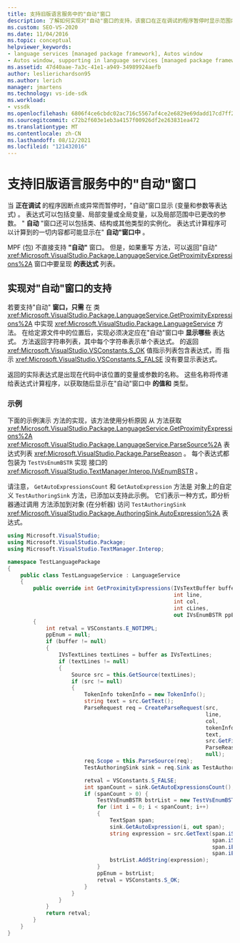 ```yaml
---
title: 支持旧版语言服务中的"自动"窗口
description: 了解如何实现对"自动"窗口的支持，该窗口在正在调试的程序暂停时显示范围内表达式。
ms.custom: SEO-VS-2020
ms.date: 11/04/2016
ms.topic: conceptual
helpviewer_keywords:
- language services [managed package framework], Autos window
- Autos window, supporting in language services [managed package framework]
ms.assetid: 47d40aae-7a3c-41e1-a949-34989924aefb
author: leslierichardson95
ms.author: lerich
manager: jmartens
ms.technology: vs-ide-sdk
ms.workload:
- vssdk
ms.openlocfilehash: 6806f4ce6cbdc02ac716c5567af4ce2e6829e69dadd17cd7ff2c1631aee6b00a
ms.sourcegitcommit: c72b2f603e1eb3a4157f00926df2e263831ea472
ms.translationtype: MT
ms.contentlocale: zh-CN
ms.lasthandoff: 08/12/2021
ms.locfileid: "121432016"
---
```

# <a name="support-for-the-autos-window-in-a-legacy-language-service"></a>支持旧版语言服务中的"自动"窗口

当 **正在调试** 的程序因断点或异常而暂停时，"自动"窗口显示 (变量和参数等表达式) 。 表达式可以包括变量、局部变量或全局变量，以及局部范围中已更改的参数。 " **自动** "窗口还可以包括类、结构或其他类型的实例化。 表达式计算程序可以计算到的一切内容都可能显示在" **自动"窗口中** 。

 MPF (包) 不直接支持 **"自动"** 窗口。 但是，如果重写 方法，可以返回"自动" <xref:Microsoft.VisualStudio.Package.LanguageService.GetProximityExpressions%2A> 窗口中要呈现 **的表达式** 列表。

## <a name="implementing-support-for-the-autos-window"></a>实现对"自动"窗口的支持

 若要支持"自动" **窗口，只需** 在 类 <xref:Microsoft.VisualStudio.Package.LanguageService.GetProximityExpressions%2A> 中实现 <xref:Microsoft.VisualStudio.Package.LanguageService> 方法。 在给定源文件中的位置后，实现必须决定应在"自动"窗口中 **显示哪些** 表达式。 方法返回字符串列表，其中每个字符串表示单个表达式。 的返回 <xref:Microsoft.VisualStudio.VSConstants.S_OK> 值指示列表包含表达式，而 指示 <xref:Microsoft.VisualStudio.VSConstants.S_FALSE> 没有要显示表达式。

 返回的实际表达式是出现在代码中该位置的变量或参数的名称。 这些名称将传递给表达式计算程序，以获取随后显示在"自动"窗口中 **的值和** 类型。

### <a name="example"></a>示例
 下面的示例演示 方法的实现，该方法使用分析原因 从 方法获取 <xref:Microsoft.VisualStudio.Package.LanguageService.GetProximityExpressions%2A> <xref:Microsoft.VisualStudio.Package.LanguageService.ParseSource%2A> 表达式列表 <xref:Microsoft.VisualStudio.Package.ParseReason> 。 每个表达式都包装为 `TestVsEnumBSTR` 实现 接口的 <xref:Microsoft.VisualStudio.TextManager.Interop.IVsEnumBSTR> 。

 请注意， `GetAutoExpressionsCount` 和 `GetAutoExpression` 方法是 对象上的自定义 `TestAuthoringSink` 方法，已添加以支持此示例。 它们表示一种方式，即分析器通过调用 方法添加到对象 (在分析器) 访问 `TestAuthoringSink` <xref:Microsoft.VisualStudio.Package.AuthoringSink.AutoExpression%2A> 表达式。

```csharp
using Microsoft.VisualStudio;
using Microsoft.VisualStudio.Package;
using Microsoft.VisualStudio.TextManager.Interop;

namespace TestLanguagePackage
{
    public class TestLanguageService : LanguageService
    {
        public override int GetProximityExpressions(IVsTextBuffer buffer,
                                                    int line,
                                                    int col,
                                                    int cLines,
                                                    out IVsEnumBSTR ppEnum)
        {
            int retval = VSConstants.E_NOTIMPL;
            ppEnum = null;
            if (buffer != null)
            {
                IVsTextLines textLines = buffer as IVsTextLines;
                if (textLines != null)
                {
                    Source src = this.GetSource(textLines);
                    if (src != null)
                    {
                        TokenInfo tokenInfo = new TokenInfo();
                        string text = src.GetText();
                        ParseRequest req = CreateParseRequest(src,
                                                              line,
                                                              col,
                                                              tokenInfo,
                                                              text,
                                                              src.GetFilePath(),
                                                              ParseReason.Autos,
                                                              null);
                        req.Scope = this.ParseSource(req);
                        TestAuthoringSink sink = req.Sink as TestAuthoringSink;

                        retval = VSConstants.S_FALSE;
                        int spanCount = sink.GetAutoExpressionsCount();
                        if (spanCount > 0) {
                            TestVsEnumBSTR bstrList = new TestVsEnumBSTR();
                            for (int i = 0; i < spanCount; i++)
                            {
                                TextSpan span;
                                sink.GetAutoExpression(i, out span);
                                string expression = src.GetText(span.iStartLine,
                                                                span.iStartIndex,
                                                                span.iEndLine,
                                                                span.iEndIndex);
                                bstrList.AddString(expression);
                            }
                            ppEnum = bstrList;
                            retval = VSConstants.S_OK;
                        }
                    }
                }
            }
            return retval;
        }
    }
}
```
